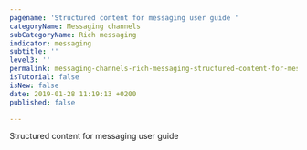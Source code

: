 ```yaml
---
pagename: 'Structured content for messaging user guide '
categoryName: Messaging channels
subCategoryName: Rich messaging
indicator: messaging
subtitle: ''
level3: ''
permalink: messaging-channels-rich-messaging-structured-content-for-messaging-user-guide.html
isTutorial: false
isNew: false
date: 2019-01-28 11:19:13 +0200
published: false

---
```

Structured content for messaging user guide 